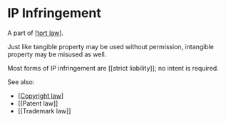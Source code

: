 # IP Infringement

A part of [[tort law]].

Just like tangible property may be used without permission, intangible property may be misused as well.

Most forms of IP infringement are [[strict liability]]; no intent is required.

See also:

- [[Copyright law]]
- [[Patent law]]
- [[Trademark law]]

[//begin]: # "Autogenerated link references for markdown compatibility"
[tort law]: tort-law.md "Tort Law"
[Copyright law]: copyright-law.md "Copyright Law"
[//end]: # "Autogenerated link references"